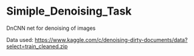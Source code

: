 # Simiple_Denoising_Task

DnCNN net for denoising of images

Data used:
https://www.kaggle.com/c/denoising-dirty-documents/data?select=train_cleaned.zip
